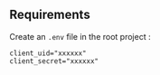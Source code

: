 ## Requirements

Create an `.env` file in the root project : 
</br>
```
client_uid="xxxxxx" 
client_secret="xxxxxx"
```
